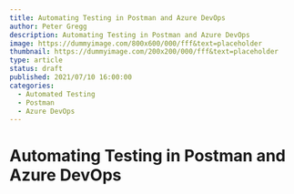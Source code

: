 ```yaml
---
title: Automating Testing in Postman and Azure DevOps
author: Peter Gregg
description: Automating Testing in Postman and Azure DevOps
image: https://dummyimage.com/800x600/000/fff&text=placeholder
thumbnail: https://dummyimage.com/200x200/000/fff&text=placeholder
type: article
status: draft
published: 2021/07/10 16:00:00
categories: 
  - Automated Testing
  - Postman
  - Azure DevOps
---
```


# Automating Testing in Postman and Azure DevOps